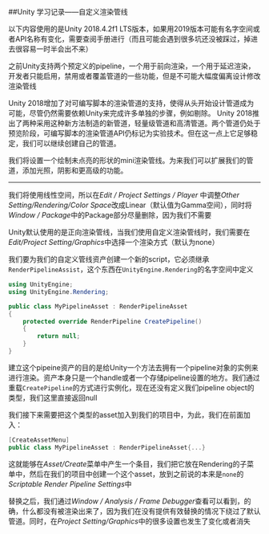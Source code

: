 ##Unity 学习记录——自定义渲染管线

以下内容使用的是Unity 2018.4.2f1 LTS版本，如果用2019版本可能有名字空间或者API名称有变化，需要查阅手册进行（而且可能会遇到很多坑还没被踩过，掉进去很容易一时半会出不来）

之前Unity支持两个预定义的pipeline，一个用于前向渲染，一个用于延迟渲染，开发者只能启用，禁用或者覆盖管道的一些功能，但是不可能大幅度偏离设计修改渲染管线

Unity 2018增加了对可编写脚本的渲染管道的支持，使得从头开始设计管道成为可能，尽管仍然需要依赖Unity来完成许多单独的步骤，例如剔除。 Unity 2018推出了两种采用这种新方法制造的新管道，轻量级管道和高清管道。两个管道仍处于预览阶段，可编写脚本的渲染管道API仍标记为实验技术。但在这一点上它足够稳定，我们可以继续创建自己的管道。

我们将设置一个绘制未点亮的形状的mini渲染管线。为来我们可以扩展我们的管道，添加光照，阴影和更高级的功能。

<hr>

我们将使用线性空间，所以在*Edit / Project Settings / Player* 中调整*Other Setting/Rendering/Color Space*改成Linear（默认值为Gamma空间），同时将*Window / Package*中的Package部分尽量删除，因为我们不需要

Unity默认使用的是正向渲染管线，当我们使用自定义渲染管线时，我们需要在*Edit/Project Setting/Graphics*中选择一个渲染方式（默认为none）

我们要为我们的自定义管线资产创建一个新的script，它必须继承`RenderPipelineAssist`，这个东西在`UnityEngine.Rendering`的名字空间中定义

```c#
using UnityEngine;
using UnityEngine.Rendering;

public class MyPipelineAsset : RenderPipelineAsset
{
    protected override RenderPipeline CreatePipeline()
    {
        return null;
    }
}
```

建立这个pipeine资产的目的是给Unity一个方法去拥有一个pipeline对象的实例来进行渲染。资产本身只是一个handle或者一个存储pipeline设置的地方。我们通过重载`CreatePipeline`的方式进行实例化，现在还没有定义我们pipeline object的类型，我们这里直接返回null

我们接下来需要把这个类型的asset加入到我们的项目中，为此，我们在前面加入：

```c#
[CreateAssetMenu]
public class MyPipelineAsset : RenderPipelineAsset{...}
```

这就能够在*Asset/Create*菜单中产生一个条目，我们把它放在Rendering的子菜单中，然后在我们的项目中创建一个这个asset，放到之前说的本来是`none`的*Scriptable Render Pipeline Settings*中

替换之后，我们通过*Window / Analysis / Frame Debugger*查看可以看到，的确，什么都没有被渲染出来了，因为我们在没有提供有效替换的情况下绕过了默认管道。同时，在*Project Setting/Graphics*中的很多设置也发生了变化或者消失